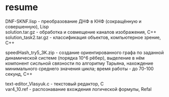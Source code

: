 # resume

DNF-SKNF.lisp - преобразование ДНФ в КНФ (сокращённую и совершенную), Lisp  
solution.tar.gz - обработка и совмещение каналов изображения, С++  
solution_task2.tar.gz - классификация объектов, компьютерное зрение, С++  

speedHash_try5_3K.zip - создание ориентированного графа по заданной динамической системе (порядка 10^6 рёбер), выделение в нём компонент сисльной связности по алгоритму Тарьяна, нахождение минимального среднего значения цикла; время работы - до 70-100 секунд, С++

text-editor_Vlasyuk.c - текстовый редактор, С  
var4_10.ref - распознавание вхождения логической формулы, Refal  
